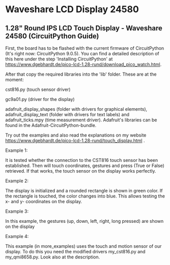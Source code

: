 # Waveshare LCD Display 24580

## 1.28" Round IPS LCD Touch Display - Waveshare 24580 (CircuitPython Guide)

First, the board has to be flashed with the current firmware of CircuitPython (It's right now: CircuitPython 9.0.5). You can find a detailed description of this here under the step 'Installing CircuitPython' at https://www.dgebhardt.de/pico-lcd-1.28-rund/download_pico_watch.html.

After that copy the required libraries into the 'lib' folder. These are at the moment:

cst816.py (touch sensor driver)

gc9a01.py (driver for the display)

adafruit_display_shapes (folder with drivers for graphical elements),
adafruit_display_text (folder with drivers for text labels) and
adafruit_ticks.mpy (time measurement driver).
Adafruit's libraries can be found in the Adafruit-CircuitPython-bundle.

Try out the examples and also read the explanations on my website
https://www.dgebhardt.de/pico-lcd-1.28-rund/touch_display.html .

Example 1:

It is tested whether the connection to the CST816 touch sensor has been established. Then will
touch coordinates, gestures and press (True or False) retrieved. If that works, the touch sensor on the display
works perfectly.

Example 2:

The display is initialized and a rounded rectangle is shown in green color. If the rectangle
is touched, the color changes into blue. This allows testing the x- and y- coordinates on the display.

Example 3:

In this example, the gestures (up, down, left, right, long pressed) are shown on the display

Example 4:

This example (in more_examples) uses the touch and motion sensor of our display. To do this you need the
modified drivers my_cst816.py and my_qmi8658.py. Look also at the description.
